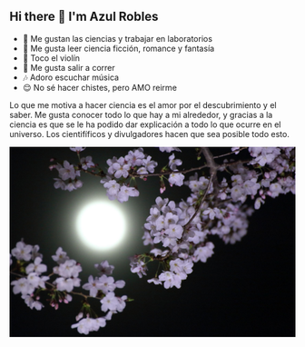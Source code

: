 ## Hi there 👋 I'm Azul Robles

- 🔬 Me gustan las ciencias y trabajar en laboratorios 
- 🍃 Me gusta leer ciencia ficción, romance y fantasía
- 🎻 Toco el violín 
- 🏃 Me gusta salir a correr
- 🎶 Adoro escuchar música 
- 😌 No sé hacer chistes, pero AMO reirme 

Lo que me motiva a hacer ciencia es el amor por el descubrimiento y el saber. Me gusta conocer todo lo que hay a mi alrededor, y gracias a la ciencia es que se le ha podido dar explicación a todo lo que ocurre en el universo. Los cientifíficos y divulgadores hacen que sea posible todo esto. 

![Flowers](./flower.jpg)
